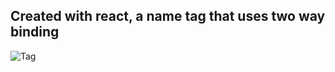 ## Created with react, a name tag that uses two way binding


![Tag](https://github.com/user-attachments/assets/9948b736-e2e8-4cb7-82e4-3f2d364f8caf)
